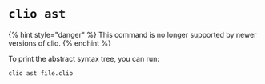 # `clio ast`

{% hint style="danger" %}
This command is no longer supported by newer versions of clio.
{% endhint %}

To print the abstract syntax tree, you can run:

```text
clio ast file.clio
```
